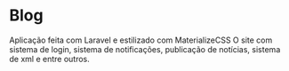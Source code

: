 # Blog

Aplicação feita com Laravel e estilizado com MaterializeCSS
O site com sistema de login, sistema de notificações, publicação de notícias, sistema de xml e entre outros. 
